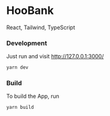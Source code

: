 # HooBank

React, Tailwind, TypeScript

### Development

Just run and visit http://127.0.0.1:3000/

```bash
yarn dev
```

### Build

To build the App, run

```bash
yarn build
```
